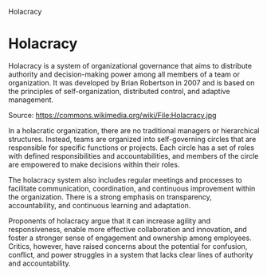Holacracy

# Holacracy

Holacracy is a system of organizational governance that aims to distribute authority and decision-making power among all members of a team or organization. It was developed by Brian Robertson in 2007 and is based on the principles of self-organization, distributed control, and adaptive management.

Source: https://commons.wikimedia.org/wiki/File:Holacracy.jpg

In a holacratic organization, there are no traditional managers or hierarchical structures. Instead, teams are organized into self-governing circles that are responsible for specific functions or projects. Each circle has a set of roles with defined responsibilities and accountabilities, and members of the circle are empowered to make decisions within their roles.

The holacracy system also includes regular meetings and processes to facilitate communication, coordination, and continuous improvement within the organization. There is a strong emphasis on transparency, accountability, and continuous learning and adaptation.

Proponents of holacracy argue that it can increase agility and responsiveness, enable more effective collaboration and innovation, and foster a stronger sense of engagement and ownership among employees. Critics, however, have raised concerns about the potential for confusion, conflict, and power struggles in a system that lacks clear lines of authority and accountability.
